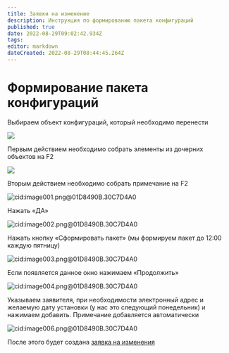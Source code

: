 ```yaml
---
title: Заявки на изменение
description: Инструкция по формированию пакета конфигураций
published: true
date: 2022-08-29T09:02:42.934Z
tags: 
editor: markdown
dateCreated: 2022-08-29T08:44:45.264Z
---
```


# Формирование пакета конфигураций

Выбираем объект конфигураций, который необходимо перенести

![](<../../../../assets/0 (81)1.png>)

Первым действием необходимо собрать элементы из дочерних объектов на F2

![](<../../../../assets/1 (68)1.png>)

Вторым действием необходимо собрать примечание на F2

![cid:image001.png@01D8490B.30C7D4A0](<../../../../assets/2 (61)1.png>)

Нажать «ДА»

![cid:image002.png@01D8490B.30C7D4A0](<../../../../assets/3 (50)1.png>)

Нажать кнопку «Сформировать пакет» (мы формируем пакет до 12:00 каждую пятницу)

![cid:image003.png@01D8490B.30C7D4A0](<../../../../assets/4 (36)1.png>)

Если появляется данное окно нажимаем «Продолжить»

![cid:image004.png@01D8490B.30C7D4A0](<../../../../assets/5 (25)1.png>)

Указываем заявителя, при необходимости электронный адрес и желаемую дату установки (у нас это следующий понедельник) и нажимаем добавить. Примечание добавляется автоматически

![cid:image006.png@01D8490B.30C7D4A0](<../../../../assets/6 (20)1.png>)

После этого будет создана [заявка на изменения](zayavki-na-izmenenie.md)

